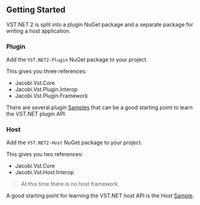 ## Getting Started

VST.NET 2 is split into a plugin NuGet package and a separate package for writing a host application.

### Plugin

Add the `VST.NET2-Plugin` NuGet package to your project.

This gives you three references:

- Jacobi.Vst.Core
- Jacobi.Vst.Plugin.Interop
- Jacobi.Vst.Plugin.Framework

There are several plugin [Samples](https://github.com/obiwanjacobi/vst.net/tree/master/Source/Samples) that can be a good starting point to learn the VST.NET plugin API.

### Host

Add the `VST.NET2-Host` NuGet package to your project.

This gives you two references:

- Jacobi.Vst.Core
- Jacobi.Vst.Host.Interop

> At this time there is no host framework.

A good starting point for learning the VST.NET host API is the Host [Sample](https://github.com/obiwanjacobi/vst.net/tree/master/Source/Samples).
